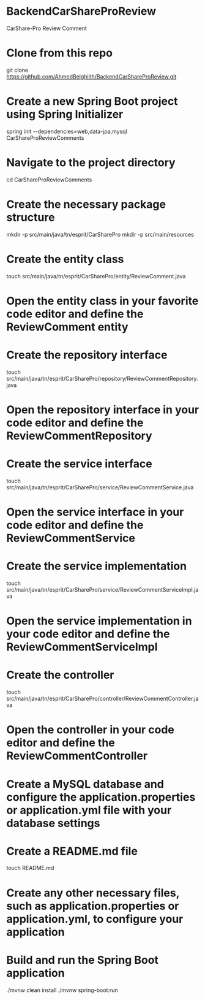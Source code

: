 # BackendCarShareProReview
CarShare-Pro Review Comment

# Clone from this repo
git clone https://github.com/AhmedBelghiith/BackendCarShareProReview.git

# Create a new Spring Boot project using Spring Initializer
spring init --dependencies=web,data-jpa,mysql CarShareProReviewComments

# Navigate to the project directory
cd CarShareProReviewComments

# Create the necessary package structure
mkdir -p src/main/java/tn/esprit/CarSharePro
mkdir -p src/main/resources

# Create the entity class
touch src/main/java/tn/esprit/CarSharePro/entity/ReviewComment.java

# Open the entity class in your favorite code editor and define the ReviewComment entity

# Create the repository interface
touch src/main/java/tn/esprit/CarSharePro/repository/ReviewCommentRepository.java

# Open the repository interface in your code editor and define the ReviewCommentRepository

# Create the service interface
touch src/main/java/tn/esprit/CarSharePro/service/ReviewCommentService.java

# Open the service interface in your code editor and define the ReviewCommentService

# Create the service implementation
touch src/main/java/tn/esprit/CarSharePro/service/ReviewCommentServiceImpl.java

# Open the service implementation in your code editor and define the ReviewCommentServiceImpl

# Create the controller
touch src/main/java/tn/esprit/CarSharePro/controller/ReviewCommentController.java

# Open the controller in your code editor and define the ReviewCommentController

# Create a MySQL database and configure the application.properties or application.yml file with your database settings

# Create a README.md file
touch README.md

# Create any other necessary files, such as application.properties or application.yml, to configure your application

# Build and run the Spring Boot application
./mvnw clean install
./mvnw spring-boot:run
